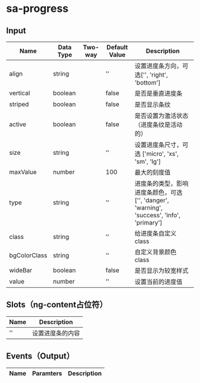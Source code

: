 # sa-progress

## Input

| Name | Data Type |  Two-way | Default Value | Description |
| --- | --- | --- | --- | --- |
| align | string | | '' | 设置进度条方向，可选['', 'right', 'bottom'] |
| vertical | boolean | | false | 是否是垂直进度条 |
| striped | boolean | | false | 是否显示条纹 |
| active | boolean | | false | 是否设置为激活状态（进度条纹是活动的）|
| size | string | | '' | 设置进度条尺寸，可选 ['micro', 'xs', 'sm', 'lg'] |
| maxValue | number | | 100 | 最大的刻度值 |
| type | string | | '' | 进度条的类型，影响进度条颜色，可选 ['', 'danger', 'warning', 'success', 'info', 'primary'] |
| class | string | | '' | 给进度条自定义class | 
| bgColorClass | string | | '' | 自定义背景颜色class |
| wideBar | boolean | | false | 是否显示为较宽样式 |
| value | number | | '' | 设置当前的进度值 |
 
## Slots（ng-content占位符）

| Name | Description |
| --- | --- |
| '' | 设置进度条的内容 |

## Events（Output）

| Name | Paramters | Description |
| --- | --- | --- |
